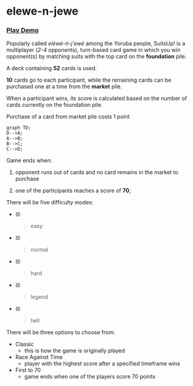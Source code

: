 # elewe-n-jewe
### [Play Demo](https://atp-suitsup.netlify.app)

Popularly called *eléwé-ń-j'ewé* among the Yoruba people, SuitsUp! is a multiplayer (*2-4* opponents), turn-based card game in which you win opponent(s) by matching suits with the top card on the **foundation** pile.

A deck containing **52** cards is used.

**10** cards go to each participant, while the remaining cards can be purchased one at a time from the **market** pile.

When a participant wins, its score is calculated based on the number of cards currently on the foundation pile.

Purchase of a card from market pile costs 1 point

```mermaid
graph TD;
D-->A;
A-->B;
B-->C;
C-->D;
```
Game ends when:

1. opponent runs out of cards and no card remains in the market to purchase

2. one of the participants reaches a score of **70**;

There will be five difficulty modes:
- [x] > easy
- [x] > normal
- [x] > hard
- [x] > legend
- [x] > hell

There will be three options to choose from:
* Classic
    * this is how the game is originally played
* Race Against Time
    * player with the highest score after a specified timeframe wins
* First to 70
    * game ends when one of the players score 70 points